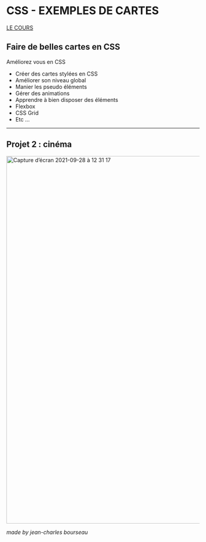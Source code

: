 # CSS - EXEMPLES DE CARTES

[LE COURS](https://www.udemy.com/course/faire-de-belles-cartes-en-css/)

## Faire de belles cartes en CSS
Améliorez vous en CSS

- Créer des cartes stylées en CSS
- Améliorer son niveau global
- Manier les pseudo éléments
- Gérer des animations
- Apprendre à bien disposer des éléments
- Flexbox
- CSS Grid
- Etc …

---

## Projet 2 : cinéma

<img width="958" alt="Capture d’écran 2021-09-28 à 12 31 17" src="https://user-images.githubusercontent.com/5016747/135070982-e50c40db-84ea-4a97-a455-da83f03c0892.png">

*made by jean-charles bourseau*
